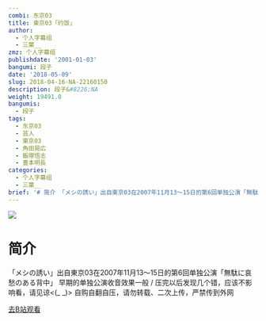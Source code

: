 ```yaml
---
combi: 东京03
title: 東京03「约饭」
author:
  - 个人字幕组
  - 三葉__
zmz: 个人字幕组
publishdate: '2001-01-03'
bangumi: 段子
date: '2018-05-09'
slug: 2018-04-16-NA-22160150
description: 段子&#8226;NA
weight: 19491.0
bangumis:
  - 段子
tags:
  - 东京03
  - 芸人
  - 東京03
  - 角田晃広
  - 飯塚悟志
  - 豊本明長
categories:
  - 个人字幕组
  - 三葉__
brief: '# 简介 「メシの誘い」出自東京03在2007年11月13～15日的第6回单独公演「無駄に哀愁のある背中」 早期的单独公演收音效果一般 / 压完以后发现几个错，应该不影响看，请见谅'
---
```

![](https://i.imgur.com/K8yv6k7.jpg)
# 简介  
「メシの誘い」出自東京03在2007年11月13～15日的第6回单独公演「無駄に哀愁のある背中」
早期的单独公演收音效果一般 / 压完以后发现几个错，应该不影响看，请见谅<(_ _)>
自购自翻自压，请勿转载、二次上传，严禁传到外网  

[去B站观看](https://www.bilibili.com/video/av22160150/)
 
